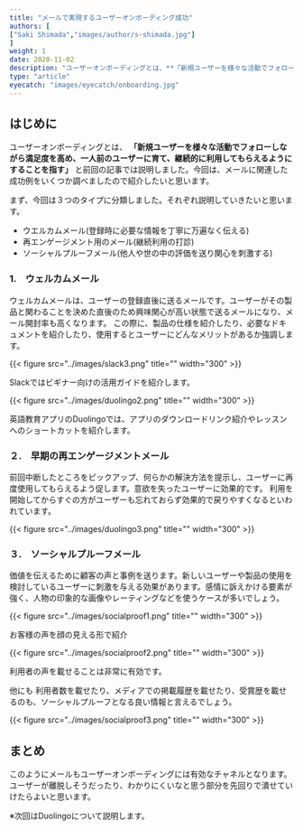 ```yaml
---
title: "メールで実現するユーザーオンボーディング成功"
authors: [
["Saki Shimada","images/author/s-shimada.jpg"]
]
weight: 1
date: 2020-11-02
description: "ユーザーオンボーディングとは、**「新規ユーザーを様々な活動でフォローしながら満足度を高め、一人前のユーザーに育て、継続的に利用してもらえるようにすることを指す」**と前回の記事では説明しました。今回は、メールに関連した成功例をいくつか調べましたので紹介したいと思います。"
type: "article"
eyecatch: "images/eyecatch/onboarding.jpg"
---
```


## はじめに

ユーザーオンボーディングとは、 **「新規ユーザーを様々な活動でフォローしながら満足度を高め、一人前のユーザーに育て、継続的に利用してもらえるようにすることを指す」** と前回の記事では説明しました。今回は、メールに関連した成功例をいくつか調べましたので紹介したいと思います。

まず、今回は３つのタイプに分類しました。それぞれ説明していきたいと思います。

- ウエルカムメール(登録時に必要な情報を丁寧に万遍なく伝える)
- 再エンゲージメント用のメール(継続利用の打診)
- ソーシャルプルーフメール(他人や世の中の評価を送り関心を刺激する)

### 1.　ウェルカムメール

ウェルカムメールは、ユーザーの登録直後に送るメールです。ユーザーがその製品と関わることを決めた直後のため興味関心が高い状態で送るメールになり、メール開封率も高くなります。
この際に、製品の仕様を紹介したり、必要なドキュメントを紹介したり、使用するとユーザーにどんなメリットがあるか強調します。

{{< figure src="../images/slack3.png" title="" width="300" >}}

Slackではビギナー向けの活用ガイドを紹介します。

{{< figure src="../images/duolingo2.png" title="" width="300" >}}

英語教育アプリのDuolingoでは、アプリのダウンロードリンク紹介やレッスンへのショートカットを紹介します。

### ２.　早期の再エンゲージメントメール

前回中断したところをピックアップ、何らかの解決方法を提示し、ユーザーに再度使用してもらえるよう促します。意欲を失ったユーザーに効果的です。
利用を開始してからすぐの方がユーザーも忘れておらず効果的で戻りやすくなるといわれています。

{{< figure src="../images/duolingo3.png" title="" width="300" >}}

### ３.　ソーシャルプルーフメール

価値を伝えるために顧客の声と事例を送ります。新しいユーザーや製品の使用を検討しているユーザーに刺激を与える効果があります。感情に訴えかける要素が強く、人物の印象的な画像やレーティングなどを使うケースが多いでしょう。

{{< figure src="../images/socialproof1.png" title="" width="300" >}}

お客様の声を顔の見える形で紹介

{{< figure src="../images/socialproof2.png" title="" width="300" >}}

利用者の声を載せることは非常に有効です。

他にも
利用者数を載せたり、メディアでの掲載履歴を載せたり、受賞歴を載せるのも、ソーシャルプルーフとなる良い情報と言えるでしょう。

{{< figure src="../images/socialproof3.png" title="" width="300" >}}

## まとめ

このようにメールもユーザーオンボーディングには有効なチャネルとなります。ユーザーが離脱しそうだったり、わかりにくいなと思う部分を先回りで潰せていけたらよいと思います。

※次回はDuolingoについて説明します。
